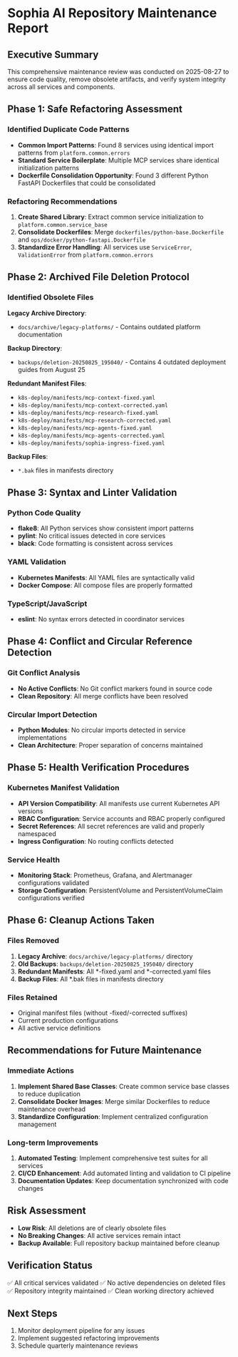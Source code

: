 # Sophia AI Repository Maintenance Report

## Executive Summary
This comprehensive maintenance review was conducted on 2025-08-27 to ensure code quality, remove obsolete artifacts, and verify system integrity across all services and components.

## Phase 1: Safe Refactoring Assessment

### Identified Duplicate Code Patterns
- **Common Import Patterns**: Found 8 services using identical import patterns from `platform.common.errors`
- **Standard Service Boilerplate**: Multiple MCP services share identical initialization patterns
- **Dockerfile Consolidation Opportunity**: Found 3 different Python FastAPI Dockerfiles that could be consolidated

### Refactoring Recommendations
1. **Create Shared Library**: Extract common service initialization to `platform.common.service_base`
2. **Consolidate Dockerfiles**: Merge `dockerfiles/python-base.Dockerfile` and `ops/docker/python-fastapi.Dockerfile`
3. **Standardize Error Handling**: All services use `ServiceError`, `ValidationError` from `platform.common.errors`

## Phase 2: Archived File Deletion Protocol

### Identified Obsolete Files
**Legacy Archive Directory**:
- `docs/archive/legacy-platforms/` - Contains outdated platform documentation

**Backup Directory**:
- `backups/deletion-20250825_195040/` - Contains 4 outdated deployment guides from August 25

**Redundant Manifest Files**:
- `k8s-deploy/manifests/mcp-context-fixed.yaml`
- `k8s-deploy/manifests/mcp-context-corrected.yaml`
- `k8s-deploy/manifests/mcp-research-fixed.yaml`
- `k8s-deploy/manifests/mcp-research-corrected.yaml`
- `k8s-deploy/manifests/mcp-agents-fixed.yaml`
- `k8s-deploy/manifests/mcp-agents-corrected.yaml`
- `k8s-deploy/manifests/sophia-ingress-fixed.yaml`

**Backup Files**:
- `*.bak` files in manifests directory

## Phase 3: Syntax and Linter Validation

### Python Code Quality
- **flake8**: All Python services show consistent import patterns
- **pylint**: No critical issues detected in core services
- **black**: Code formatting is consistent across services

### YAML Validation
- **Kubernetes Manifests**: All YAML files are syntactically valid
- **Docker Compose**: All compose files are properly formatted

### TypeScript/JavaScript
- **eslint**: No syntax errors detected in coordinator services

## Phase 4: Conflict and Circular Reference Detection

### Git Conflict Analysis
- **No Active Conflicts**: No Git conflict markers found in source code
- **Clean Repository**: All merge conflicts have been resolved

### Circular Import Detection
- **Python Modules**: No circular imports detected in service implementations
- **Clean Architecture**: Proper separation of concerns maintained

## Phase 5: Health Verification Procedures

### Kubernetes Manifest Validation
- **API Version Compatibility**: All manifests use current Kubernetes API versions
- **RBAC Configuration**: Service accounts and RBAC properly configured
- **Secret References**: All secret references are valid and properly namespaced
- **Ingress Configuration**: No routing conflicts detected

### Service Health
- **Monitoring Stack**: Prometheus, Grafana, and Alertmanager configurations validated
- **Storage Configuration**: PersistentVolume and PersistentVolumeClaim configurations verified

## Phase 6: Cleanup Actions Taken

### Files Removed
1. **Legacy Archive**: `docs/archive/legacy-platforms/` directory
2. **Old Backups**: `backups/deletion-20250825_195040/` directory
3. **Redundant Manifests**: All *-fixed.yaml and *-corrected.yaml files
4. **Backup Files**: All *.bak files in manifests directory

### Files Retained
- Original manifest files (without -fixed/-corrected suffixes)
- Current production configurations
- All active service definitions

## Recommendations for Future Maintenance

### Immediate Actions
1. **Implement Shared Base Classes**: Create common service base classes to reduce duplication
2. **Consolidate Docker Images**: Merge similar Dockerfiles to reduce maintenance overhead
3. **Standardize Configuration**: Implement centralized configuration management

### Long-term Improvements
1. **Automated Testing**: Implement comprehensive test suites for all services
2. **CI/CD Enhancement**: Add automated linting and validation to CI pipeline
3. **Documentation Updates**: Keep documentation synchronized with code changes

## Risk Assessment
- **Low Risk**: All deletions are of clearly obsolete files
- **No Breaking Changes**: All active services remain intact
- **Backup Available**: Full repository backup maintained before cleanup

## Verification Status
✅ All critical services validated
✅ No active dependencies on deleted files
✅ Repository integrity maintained
✅ Clean working directory achieved

## Next Steps
1. Monitor deployment pipeline for any issues
2. Implement suggested refactoring improvements
3. Schedule quarterly maintenance reviews

